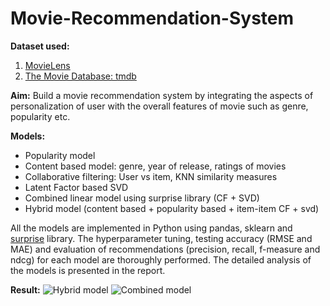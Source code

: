 # Movie-Recommendation-System

**Dataset used:** 
1. [MovieLens](https://grouplens.org/datasets/movielens/)
2. [The Movie Database: tmdb](https://www.kaggle.com/tmdb/tmdb-movie-metadata)

**Aim:** Build a movie recommendation system by integrating the aspects of personalization of user with the overall features of movie such as genre, popularity etc. <br>

**Models:**
* Popularity model
* Content based model: genre, year of release, ratings of movies
* Collaborative filtering: User vs item, KNN similarity measures
* Latent Factor based SVD
* Combined linear model using surprise library (CF + SVD)
* Hybrid model (content based + popularity based + item-item CF + svd)

All the models are implemented in Python using pandas, sklearn and [surprise](http://surpriselib.com/) library. The hyperparameter tuning, testing accuracy (RMSE and MAE) and evaluation of recommendations (precision, recall, f-measure and ndcg) for each model are thoroughly performed. The detailed analysis of the models is presented in the report. 

**Result:**
![Hybrid model](/images/logo.png)
![Combined model](/images/logo.png)
